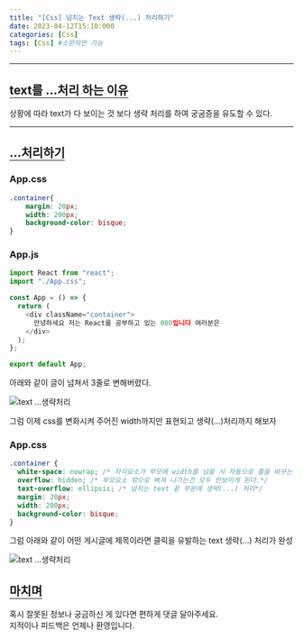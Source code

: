 ```yaml
---
title: "[Css] 넘치는 Text 생략(...) 처리하기"
date: 2023-04-12T15:10:000
categories: [Css]
tags: [Css] #소문자만 가능
---
```


---

## <b style="border-bottom:2px solid gray">text를 ...처리 하는 이유</b>
<p>상황에 따라 text가 다 보이는 것 보다 생략 처리를 하여 궁굼증을 유도할 수 있다.</p>

***

## <b style="border-bottom:2px solid gray">...처리하기</b>

### App.css

```css
.container{
    margin: 20px;
    width: 200px;
    background-color: bisque;
}
```

### App.js

```js
import React from "react";
import "./App.css";

const App = () => {
  return (
    <div className="container">
      안녕하세요 저는 React를 공부하고 있는 000입니다 여러분은
    </div>
  );
};

export default App;
```
<p>아래와 같이 글이 넘쳐서 3줄로 변해버렸다.</p>

<img src="https://user-images.githubusercontent.com/88264006/231382896-9eae95e1-dbd2-432e-a0db-532f8eb00f02.png" alt="text ...생략처리"/>

<p>그럼 이제 css를 변화시켜 주어진 width까지만 표현되고 생략(...)처리까지 해보자</p>

### App.css

```css
.container {
  white-space: nowrap; /* 자식요소가 부모에 width를 넘을 시 자동으로 줄을 바꾸는걸 막기*/
  overflow: hidden; /* 부모요소 밖으로 삐져 나가는건 모두 안보이게 된다.*/
  text-overflow: ellipsis; /* 넘치는 text 끝 부분에 생략(...) 처리*/
  margin: 20px;
  width: 200px;
  background-color: bisque;
}
```

<p>그럼 아래와 같이 어떤 게시글에 제목이라면 클릭을 유발하는 text 생략(...) 처리가 완성</p>
<img src="https://user-images.githubusercontent.com/88264006/231397314-a3607bfb-eeb8-4a5c-86af-904a3068b622.png" alt="text ...생략처리"/>

## <b style="border-bottom:2px solid gray"><b>마치며</b></b>
<P>혹시 잘못된 정보나 궁금하신 게 있다면 편하게 댓글 달아주세요.<br/>
지적이나 피드백은 언제나 환영입니다.</p>
